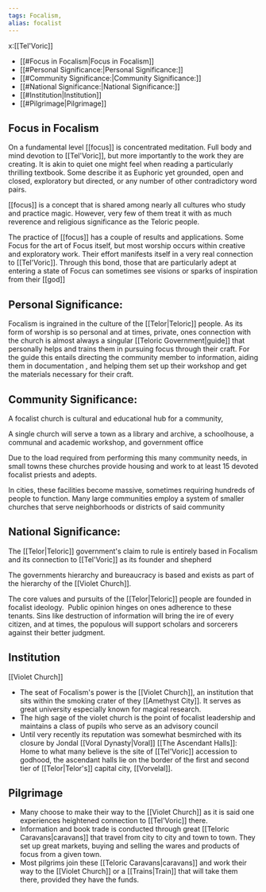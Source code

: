 ```yaml
---
tags: Focalism, 
alias: focalist
---
```

x:[[Tel'Voric]]

- [[#Focus in Focalism|Focus in Focalism]]
- [[#Personal Significance:|Personal Significance:]]
- [[#Community Significance:|Community Significance:]]
- [[#National Significance:|National Significance:]]
- [[#Institution|Institution]]
- [[#Pilgrimage|Pilgrimage]]


## Focus in Focalism
On a fundamental level [[focus]] is concentrated meditation. Full body and mind devotion to [[Tel'Voric]], but more importantly to the work they are creating. It is akin to quiet one might feel when reading a particularly thrilling textbook. Some describe it as Euphoric yet grounded, open and closed, exploratory but directed, or any number of other contradictory word pairs.

[[focus]] is a concept that is shared among nearly all cultures who study and practice magic. However, very few of them treat it with as much reverence and religious significance as the Teloric people. 

The practice of [[focus]] has a couple of results and applications. Some Focus for the art of Focus itself, but most worship occurs within creative and exploratory work. Their effort manifests itself in a very real connection to [[Tel'Voric]]. Through this bond, those that are particularly adept at entering a state of Focus can sometimes see visions or sparks of inspiration from their [[god]]

## Personal Significance: 
Focalism is ingrained in the culture of the [[Telor|Teloric]] people. As its form of worship is so personal and at times, private, ones connection with the church is almost always a singular [[Teloric Government|guide]] that personally helps and trains them in pursuing focus through their craft. For the guide this entails directing the community member to information, aiding them in documentation , and helping them set up their workshop and get the materials necessary for their craft.

## Community Significance:
A focalist church is cultural and educational hub for a community,

A single church will serve a town as a library and archive, a schoolhouse, a communal and academic workshop, and government office

Due to the load required from performing this many community needs, in small towns these churches provide housing and work to at least 15 devoted focalist priests and adepts. 

In cities, these facilities become massive, sometimes requiring hundreds of people to function. Many large communities employ a system of smaller churches that serve neighborhoods or districts of said community

## National Significance: 
The [[Telor|Teloric]] government's claim to rule is entirely based in Focalism and its connection to [[Tel'Voric]] as its founder and shepherd

The governments hierarchy and bureaucracy is based and exists as part of the hierarchy of the [[Violet Church]]. 

The core values and pursuits of the [[Telor|Teloric]] people are founded in focalist ideology.  Public opinion hinges on ones adherence to these tenants. Sins like destruction of information will bring the ire of every citizen, and at times, the populous will support scholars and sorcerers against their better judgment.

## Institution
[[Violet Church]]
-   The seat of Focalism's power is the [[Violet Church]], an institution that sits within the smoking crater of they [[Amethyst City]]. It serves as great university especially known for magical research. 
-   The high sage of the violet church is the point of focalist leadership and maintains a class of pupils who serve as an advisory council 
-   Until very recently its reputation was somewhat besmirched with its closure by Jondal [[Voral Dynasty|Voral]]
[[The Ascendant Halls]]: Home to what many believe is the site of [[Tel'Voric]] accession to godhood, the ascendant halls lie on the border of the first and second tier of [[Telor|Telor's]] capital city, [[Vorvelal]].

## Pilgrimage 
-   Many choose to make their way to the [[Violet Church]] as it is said one experiences heightened connection to [[Tel'Voric]] there.
-   Information and book trade is conducted through great [[Teloric Caravans|caravans]] that travel from city to city and town to town. They set up great markets, buying and selling the wares and products of focus from a given town.
-   Most pilgrims join these [[Teloric Caravans|caravans]] and work their way to the [[Violet Church]] or a [[Trains|Train]] that will take them there, provided they have the funds.